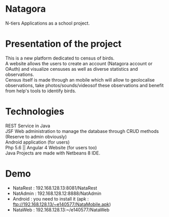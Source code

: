 # Natagora
N-tiers Applications as a school project.

# Presentation of the project
This is a new platform dedicated to census of birds.<br />
A website allows the users to create an account (Natagora account or OAuth) and visualize censuses as well as diverse statistics and observations.<br />
Census itself is made through an mobile which will allow to geolocalise observations, take photos/sounds/videosof these observations and benefit from help's tools to identify birds.

# Technologies
REST Service in Java<br />
JSF Web administration to manage the database through CRUD methods (Reserve to admin obviously)<br />
Android application (for users)<br />
Php 5.6 || Angular 4 Website (for users too)<br />
Java Projects are made with Netbeans 8 IDE.

# Demo

* NataRest : 192.168.128.13:8081/NataRest
* NatAdmin : 192.168.128.12:8888/NatAdmin
* Android : you need to install it (apk : ftp://192.168.128.13/~e140577/NataMobile.apk)
* NataWeb : 192.168.128.13:~/e140577/NataWeb
